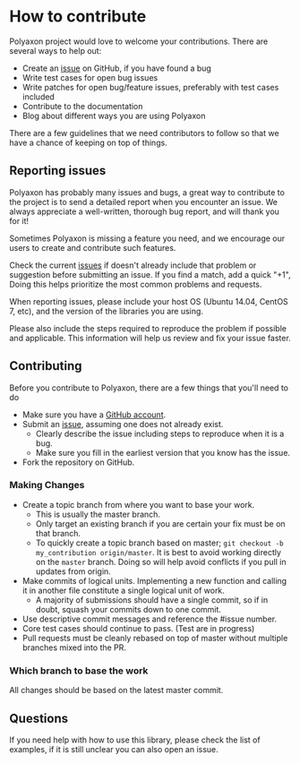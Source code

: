 # How to contribute

Polyaxon project would love to welcome your contributions. There are several ways to help out:

- Create an [issue](https://github.com/cernide/cernide/issues) on GitHub, if you have found a bug
- Write test cases for open bug issues
- Write patches for open bug/feature issues, preferably with test cases included
- Contribute to the documentation
- Blog about different ways you are using Polyaxon

There are a few guidelines that we need contributors to follow so that we have a chance of keeping on top of things.

## Reporting issues

Polyaxon has probably many issues and bugs, a great way to contribute to the project is to send a detailed report when you encounter an issue. We always appreciate a well-written, thorough bug report, and will thank you for it!

Sometimes Polyaxon is missing a feature you need, and we encourage our users to create and contribute such features.

Check the current [issues](https://github.com/cernide/cernide/issues) if doesn't already include that problem or suggestion before submitting an issue.
If you find a match, add a quick "+1", Doing this helps prioritize the most common problems and requests.

When reporting issues, please include your host OS (Ubuntu 14.04, CentOS 7, etc), and the version of the libraries you are using.

Please also include the steps required to reproduce the problem if possible and applicable. This information will help us review and fix your issue faster.

## Contributing

Before you contribute to Polyaxon, there are a few things that you'll need to do

- Make sure you have a [GitHub account](https://github.com/signup/free).
- Submit an [issue](https://github.com/cernide/cernide/issues), assuming one does not already exist.
  - Clearly describe the issue including steps to reproduce when it is a bug.
  - Make sure you fill in the earliest version that you know has the issue.
- Fork the repository on GitHub.

### Making Changes

- Create a topic branch from where you want to base your work.
  - This is usually the master branch.
  - Only target an existing branch if you are certain your fix must be on that branch.
  - To quickly create a topic branch based on master; `git checkout -b my_contribution origin/master`.
    It is best to avoid working directly on the `master` branch. Doing so will help avoid conflicts if you pull in updates from origin.
- Make commits of logical units. Implementing a new function and calling it in
  another file constitute a single logical unit of work.
  - A majority of submissions should have a single commit, so if in doubt, squash your commits down to one commit.
- Use descriptive commit messages and reference the #issue number.
- Core test cases should continue to pass. (Test are in progress)
- Pull requests must be cleanly rebased on top of master without multiple branches mixed into the PR.

### Which branch to base the work

All changes should be based on the latest master commit.

## Questions

If you need help with how to use this library, please check the list of examples, if it is still unclear you can also open an issue.
